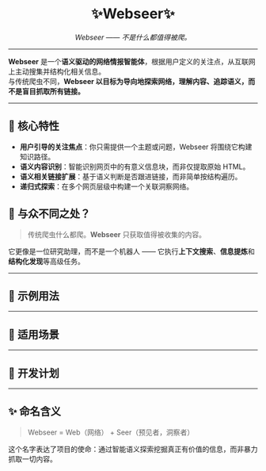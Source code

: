 <div align='center'>

# ✨Webseer✨

_Webseer —— 不是什么都值得被爬。_


</div>

---

**Webseer** 是一个**语义驱动的网络情报智能体**，根据用户定义的关注点，从互联网上主动搜集并结构化相关信息。  
与传统爬虫不同，**Webseer 以目标为导向地探索网络，理解内容、追踪语义，而不是盲目抓取所有链接。**

---

## 🚀 核心特性

- **用户引导的关注焦点**：你只需提供一个主题或问题，Webseer 将围绕它构建知识路径。
- **语义内容识别**：智能识别网页中的有意义信息块，而非仅提取原始 HTML。
- **语义相关链接扩展**：基于语义判断是否跟进链接，而非简单按结构遍历。
- **递归式探索**：在多个网页层级中构建一个关联洞察网络。


## 🧠 与众不同之处？

> 传统爬虫什么都爬。**Webseer** 只获取值得被收集的内容。

它更像是一位研究助理，而不是一个机器人 —— 它执行**上下文搜索**、**信息提炼**和**结构化发现**等高级任务。

---


## 🧪 示例用法



---

## 💼 适用场景



---

## 📍 开发计划



---

## ✨ 命名含义

> Webseer = Web（网络） + Seer（预见者，洞察者）

这个名字表达了项目的使命：通过智能语义探索挖掘真正有价值的信息，而非暴力抓取一切内容。